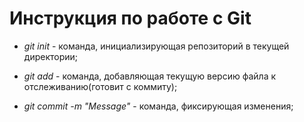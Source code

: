 # Инструкция по работе c Git

* *git init* - команда, инициализирующая репозиторий в текущей директории;

* *git add* - команда, добавляющая текущую версию файла к отслеживанию(готовит с коммиту);

* *git commit -m "Message"* - команда, фиксирующая изменения;